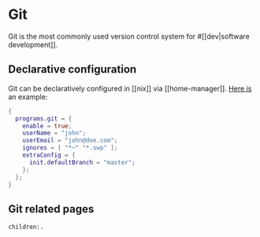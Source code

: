 # Git

Git is the most commonly used version control system for #[[dev|software development]].

## Declarative configuration

Git can be declaratively configured in [[nix]] via [[home-manager]]. [Here is](https://github.com/srid/nixos-config/blob/master/home/git.nix) an example:

```nix
{
  programs.git = {
    enable = true;
    userName = "john";
    userEmail = "john@doe.com";
    ignores = [ "*~" "*.swp" ];
    extraConfig = {
      init.defaultBranch = "master";
    };
  };
}
```

## Git related pages

```query
children:.
```
